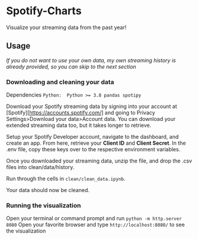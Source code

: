 # Spotify-Charts
Visualize your streaming data from the past year!

## Usage
*If you do not want to use your own data, my own streaming history is already provided, so you can skip to the next section*

### Downloading and cleaning your data
Dependencies
`Python: 
    Python >= 3.8
    pandas
    spotipy
`  

Download your Spotify streaming data by signing into your account at [Spotify][https://accounts.spotify.com/] and going to Privacy Settings>Download your data>Account data. You can download your extended streaming data too, but it takes longer to retrieve.

Setup your Spotify Developer account, navigate to the dashboard, and create an app. From here, retrieve your **Client ID** and **Client Secret**. In the .env file, copy these keys over to the respective environment variables. 

Once you downloaded your streaming data, unzip the file, and drop the .csv files into clean/data/history.

Run through the cells in `clean/clean_data.ipynb`.

Your data should now be cleaned.

### Running the visualization
Open your terminal or command prompt and run 
`python -m http.server 8080`
Open your favorite browser and type
`http://localhost:8080/` to see the visualization
